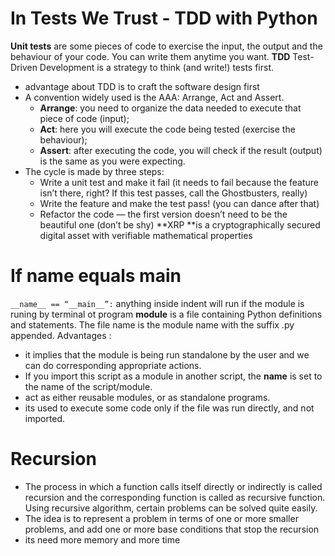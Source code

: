 # In Tests We Trust - TDD with Python
**Unit tests** are some pieces of code to exercise the input, the output and the behaviour of your code. You can write them anytime you want.
**TDD** Test-Driven Development is a strategy to think (and write!) tests first.
  - advantage about TDD is to craft the software design first
- A convention widely used is the AAA: Arrange, Act and Assert.
  - **Arrange**: you need to organize the data needed to execute that piece of code (input);
  - **Act**: here you will execute the code being tested (exercise the behaviour);
  - **Assert**: after executing the code, you will check if the result (output) is the same as you were expecting.
- The cycle is made by three steps:
  - Write a unit test and make it fail (it needs to fail because the feature isn’t there, right? If this test passes, call the Ghostbusters, really)
  - Write the feature and make the test pass! (you can dance after that)
  - Refactor the code — the first version doesn’t need to be the beautiful one (don’t be shy)
**XRP **is a cryptographically secured digital asset with verifiable mathematical properties
# If name equals main
`__name__ == “__main__”:`
anything inside indent will run if the module is runing by terminal ot program
**module** is a file containing Python definitions and statements. The file name is the module name with the suffix .py appended. 
Advantages : 
  - it implies that the module is being run standalone by the user and we can do corresponding appropriate actions.
  - If you import this script as a module in another script, the __name__ is set to the name of the script/module.
  - act as either reusable modules, or as standalone programs.
  - its used to execute some code only if the file was run directly, and not imported.

# Recursion
- The process in which a function calls itself directly or indirectly is called recursion and the corresponding function is called as recursive function. Using recursive algorithm, certain problems can be solved quite easily.
- The idea is to represent a problem in terms of one or more smaller problems, and add one or more base conditions that stop the recursion
- its need more memory and more time 
